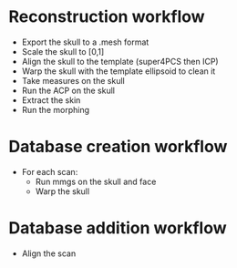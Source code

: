 # Reconstruction workflow
* Export the skull to a .mesh format
* Scale the skull to [0,1]
* Align the skull to the template (super4PCS then ICP)
* Warp the skull with the template ellipsoid to clean it
* Take measures on the skull
* Run the ACP on the skull
* Extract the skin
* Run the morphing

# Database creation workflow
* For each scan:
  * Run mmgs on the skull and face
  * Warp the skull 
  
# Database addition workflow
* Align the scan
